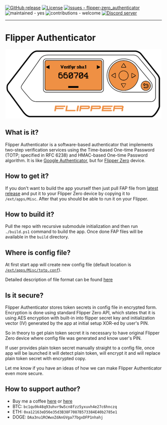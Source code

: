 [![GitHub release](https://img.shields.io/github/release/akopachov/flipper-zero_authenticator?include_prereleases=&sort=semver&color=blue)](https://github.com/akopachov/flipper-zero_authenticator/releases/)
[![License](https://img.shields.io/badge/License-MIT-blue)](/LICENSE)
[![issues - flipper-zero_authenticator](https://img.shields.io/github/issues/akopachov/flipper-zero_authenticator)](https://github.com/akopachov/flipper-zero_authenticator/issues)
![maintained - yes](https://img.shields.io/badge/maintained-yes-blue)
![contributions - welcome](https://img.shields.io/badge/contributions-welcome-blue)
[![Discord server](https://img.shields.io/discord/937479784148115456)](https://discord.com/channels/937479784148115456)


***

# Flipper Authenticator

![Screenshot](.github/assets/screenshot_1.png)

## What is it?

Flipper Authenticator is a software-based authenticator that implements two-step verification services using the Time-based One-time Password (TOTP; specified in RFC 6238) and HMAC-based One-time Password algorithm.
It is like [Google Authenticator](https://play.google.com/store/apps/details?id=com.google.android.apps.authenticator2), but for [Flipper Zero](https://flipperzero.one/) device.

## How to get it?

If you don't want to build the app yourself then just pull FAP file from [latest release](https://github.com/akopachov/flipper-zero_authenticator/releases) and put it to your Flipper Zero device by copying it to `/ext/apps/Misc`. After that you should be able to run it on your Flipper.

## How to build it?

Pull the repo with recursive submodule initialization and then run `./build.ps1` command to build the app. Once done FAP files will be available in the `build` directory.

## Where is config file?

At first start app will create new config file (default location is [`/ext/apps/Misc/totp.conf`](https://github.com/akopachov/flipper-zero_authenticator/blob/master/totp/services/config/config.c#:~:text=%23define%20CONFIG_FILE_DIRECTORY_PATH,totp.conf%22)).

Detailed description of file format can be found [here](.github/conf-file_description.md)

## Is it secure?

Flipper Authenticator stores token secrets in config file in encrypted form. Encryption is done using standard Flipper Zero API, which states that it is using AES encryption with built-in into flipper secret key and initialization vector (IV) generated by the app at initial setup XOR-ed by user's PIN.

So in theory to get plain token secret it is necessary to have original Flipper Zero device where config file was generated and know user's PIN.

If user provides plain token secret manually straight to a config file, once app will be launched it will detect plain token, will encrypt it and will replace plain token secret with encrypted copy.

Let me know if you have an ideas of how we can make Flipper Authenticator even more secure.

## How to support author?

* Buy me a coffee [here](https://ko-fi.com/akopachov) or [here](https://buycoffee.to/akopachov)
* BTC: `bc1qu9k48q93uhvr9w5cn8fzz5yxuvh4e27c6hnczq`
* ETH: `0xa12163eD56e35d3B38F7087B573384E40b2785e1`
* DOGE: `DAa3nu1RCWwxZdAnGVga77bgxDFP1nhahj`
